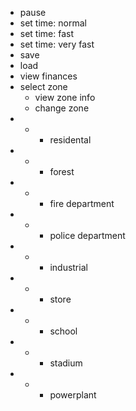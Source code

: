 - pause
- set time: normal
- set time: fast
- set time: very fast
- save
- load
- view finances
- select zone
    - view zone info
    - change zone
- - - residental
- - - forest
- - - fire department
- - - police department
- - - industrial
- - - store
- - - school
- - - stadium
- - - powerplant
